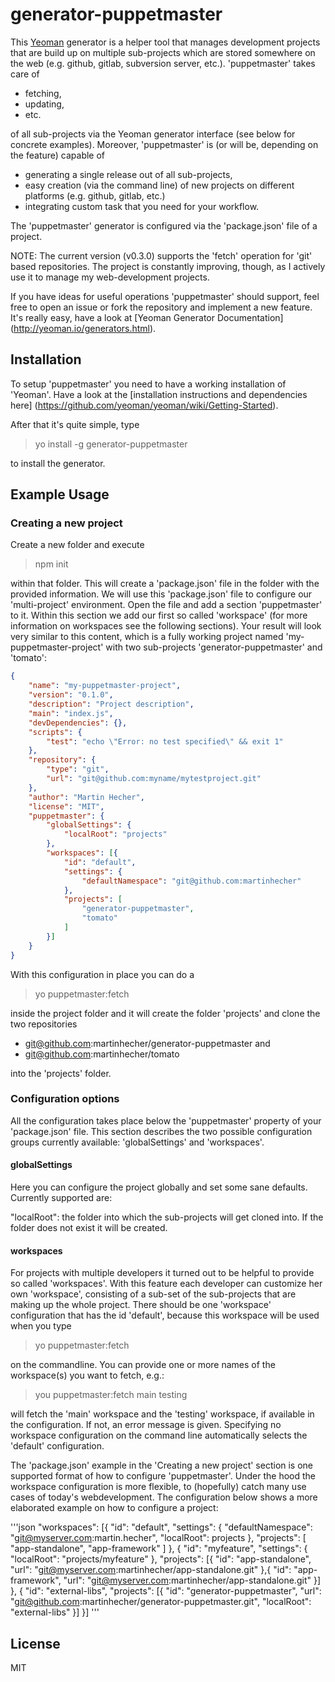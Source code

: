 # generator-puppetmaster

This [Yeoman](http://yeoman.io) generator is a helper tool that manages development projects that are build up on multiple sub-projects which are stored somewhere on the web (e.g. github, gitlab, subversion server, etc.). 'puppetmaster' takes care of 

* fetching, 
* updating,
* etc.

of all sub-projects via the Yeoman generator interface (see below for concrete examples). Moreover, 'puppetmaster' is (or will be, depending on the feature) capable of

* generating a single release out of all sub-projects,
* easy creation (via the command line) of new projects on different platforms (e.g. github, gitlab, etc.)
* integrating custom task that you need for your workflow.

The 'puppetmaster' generator is configured via the 'package.json' file of a project.

NOTE: The current version (v0.3.0) supports the 'fetch' operation for 'git' based repositories. The project is constantly improving, though, as I actively use it to manage my web-development projects.

If you have ideas for useful operations 'puppetmaster' should support, feel free to open an issue or fork the repository and implement a new feature. It's really easy, have a look at [Yeoman Generator Documentation] (http://yeoman.io/generators.html).

## Installation

To setup 'puppetmaster' you need to have a working installation of 'Yeoman'. Have a look at the [installation instructions and dependencies here] (https://github.com/yeoman/yeoman/wiki/Getting-Started).

After that it's quite simple, type

> yo install -g generator-puppetmaster

to install the generator.

## Example Usage

### Creating a new project

Create a new folder and execute

> npm init

within that folder. This will create a 'package.json' file in the folder with the provided information. We will use this 'package.json' file to configure our 'multi-project' environment. Open the file and add a section 'puppetmaster' to it. Within this section we add our first so called 'workspace' (for more information on workspaces see the following sections). Your result will look very similar to this content, which is a fully working project named 'my-puppetmaster-project' with two sub-projects 'generator-puppetmaster' and 'tomato':

```json
{
    "name": "my-puppetmaster-project",
    "version": "0.1.0",
    "description": "Project description",
    "main": "index.js",
    "devDependencies": {},
    "scripts": {
        "test": "echo \"Error: no test specified\" && exit 1"
    },
    "repository": {
        "type": "git",
        "url": "git@github.com:myname/mytestproject.git"
    },
    "author": "Martin Hecher",
    "license": "MIT",
    "puppetmaster": {
        "globalSettings": {
            "localRoot": "projects"
        },
        "workspaces": [{
            "id": "default",
            "settings": {
                "defaultNamespace": "git@github.com:martinhecher"
            },
            "projects": [
                "generator-puppetmaster",
                "tomato"
            ]
        }]
    }
}
```

With this configuration in place you can do a

> yo puppetmaster:fetch

inside the project folder and it will create the folder 'projects' and clone the two repositories

* git@github.com:martinhecher/generator-puppetmaster and
* git@github.com:martinhecher/tomato

into the 'projects' folder.

### Configuration options

All the configuration takes place below the 'puppetmaster' property of your 'package.json' file. This section describes the two possible configuration groups currently available: 'globalSettings' and 'workspaces'.

#### globalSettings

Here you can configure the project globally and set some sane defaults. Currently supported are:

"localRoot": the folder into which the sub-projects will get cloned into. If the folder does not exist it will be created.

#### workspaces

For projects with multiple developers it turned out to be helpful to provide so called 'workspaces'. With this feature each developer can customize her own 'workspace', consisting of a sub-set of the sub-projects that are making up the whole project. There should be one 'workspace' configuration that has the id 'default', because this workspace will be used when you type

> yo puppetmaster:fetch

on the commandline. You can provide one or more names of the workspace(s) you want to fetch, e.g.:

> you puppetmaster:fetch main testing

will fetch the 'main' workspace and the 'testing' workspace, if available in the configuration. If not, an error message is given. Specifying no workspace configuration on the command line automatically selects the 'default' configuration.

The 'package.json' example in the 'Creating a new project' section is one supported format of how to configure 'puppetmaster'. Under the hood the workspace configuration is more flexible, to (hopefully) catch many use cases of today's webdevelopment. The configuration below shows a more elaborated example on how to configure a project:

'''json
"workspaces": [{
            "id": "default",
            "settings": {
                "defaultNamespace": "git@myserver.com:martin.hecher",
                "localRoot": projects
            },
            "projects": [
                "app-standalone",
                "app-framework"
            ]
        }, {
            "id": "myfeature",
            "settings": {
                "localRoot": "projects/myfeature"
            },
            "projects": [{
                "id": "app-standalone",
                "url": "git@myserver.com:martinhecher/app-standalone.git"
            },{
                "id": "app-framework",
                "url": "git@myserver.com:martinhecher/app-standalone.git"
            }]
        }, {
            "id": "external-libs",
            "projects": [{
                "id": "generator-puppetmaster",
                "url": "git@github.com:martinhecher/generator-puppetmaster.git",
                "localRoot": "external-libs"
            }]
        }]
'''

## License

MIT
